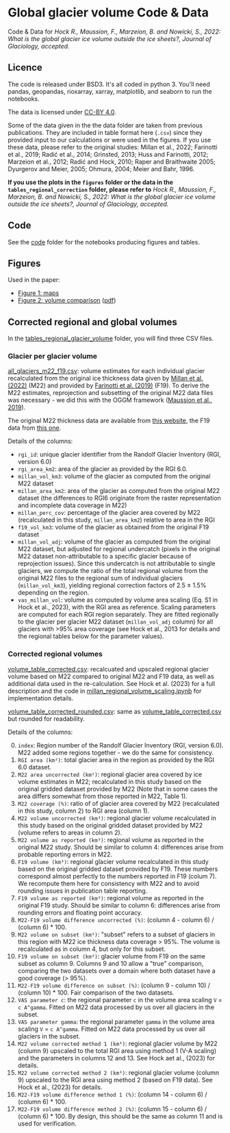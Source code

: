 # Global glacier volume Code & Data

Code & Data for *Hock R., Maussion, F., Marzeion, B. and Nowicki, S., 2022: What is the global glacier ice volume outside the ice sheets?, Journal of Glaciology, accepted.*

## Licence 

The code is released under BSD3. It's all coded in python 3. You'll need pandas, geopandas, rioxarray, xarray, matplotlib, and seaborn to run the notebooks.

The data is licensed under [CC-BY 4.0](https://creativecommons.org/licenses/by/4.0/).

Some of the data given in the the data folder are taken from previous publications. They are included in table format here (`.csv`) since they provided input to our calculations or were used in the figures. If you use these data, please refer to the original studies: Millan et al., 2022; Farinotti et al., 2019; Radić et al., 2014; Grinsted, 2013; Huss and Farinotti, 2012; Marzeion et al., 2012; Radić and Hock, 2010; Raper and Braithwaite 2005; Dyurgerov and Meier, 2005; Ohmura, 2004; Meier and Bahr, 1996.

**If you use the plots in the `figures` folder or the data in the `tables_regional_correction` folder, please refer to** *Hock R., Maussion, F., Marzeion, B. and Nowicki, S., 2022: What is the global glacier ice volume outside the ice sheets?, Journal of Glaciology, accepted.* 

## Code

See the [code](code) folder for the notebooks producing figures and tables.

## Figures

Used in the paper:
- [Figure 1: maps](figures/plot_maps_bright.png)
- [Figure 2: volume comparison](figures/plot_global_and_reg_log.png) ([pdf](figures/plot_global_and_reg_log.pdf))

## Corrected regional and global volumes

In the [tables_regional_glacier_volume](tables_regional_glacier_volume) folder, you will find three CSV files.

### Glacier per glacier volume

[all_glaciers_m22_f19.csv](tables_regional_glacier_volume/all_glaciers_m22_f19.csv): volume estimates for each individual glacier recalculated from the original ice thickness data given by [Millan et al. (2022)](https://www.nature.com/articles/s41561-021-00885-z) (M22) and provided by [Farinotti et al. (2019)](https://www.nature.com/articles/s41561-019-0300-3) (F19). To derive the M22 estimates, reprojection and subsetting of the original M22 data files was necessary - we did this with the OGGM framework ([Maussion et al., 2019](https://gmd.copernicus.org/articles/12/909/2019/)).

The original M22 thickness data are available from [this website](https://www.sedoo.fr/theia-publication-products/?uuid=55acbdd5-3982-4eac-89b2-46703557938c), the F19 data from [this one](https://www.research-collection.ethz.ch/handle/20.500.11850/315707).

Details of the columns:
- `rgi_id`: unique glacier identifier from the Randolf Glacier Inventory (RGI, version 6.0)
- `rgi_area_km2`: area of the glacier as provided by the RGI 6.0. 
- `millan_vol_km3`: volume of the glacier as computed from the original M22 dataset
- `millan_area_km2`: area of the glacier as computed from the original M22 dataset (the differences to RGI6 originate from the raster representation and incomplete data coverage in M22) 
- `millan_perc_cov`: percentage of the glacier area covered by M22 (recalculated in this study, `millan_area_km2`) relative to area in the RGI 
- `f19_vol_km3`: volume of the glacier as obtained from the original F19 dataset 
- `millan_vol_adj`: volume of the glacier as computed from the original M22 dataset, but adjusted for regional undercatch (pixels in the original M22 dataset non-attributable to a specific glacier because of reprojection issues). Since this undercatch is not attributable to single glaciers, we compute the ratio of the total regional volume from the original M22 files to the regional sum of individual glaciers (`millan_vol_km3`), yielding regional correction factors of 2.5 ± 1.5% depending on the region. 
- `vas_millan_vol`: volume as computed by volume area scaling (Eq. S1 in Hock et al., 2023), with the RGI area as reference. Scaling parameters are computed for each RGI region separately. They are fitted regionally to the glacier per glacier M22 dataset (`millan_vol_adj` column) for all glaciers with >95% area coverage (see Hock et al., 2013 for details and the regional tables below for the parameter values).

### Corrected regional volumes

[volume_table_corrected.csv](tables_regional_glacier_volume/volume_table_corrected.csv): recalcuated and upscaled regional glacier volume based on M22 compared to original M22 and F19 data, as well as additional data used in the re-calculation. See Hock et al. (2023) for a full description and the code in [millan_regional_volume_scaling.ipynb](code/millan_regional_volume_scaling.ipynb) for implementation details.

[volume_table_corrected_rounded.csv](tables_regional_glacier_volume/volume_table_corrected_rounded.csv): same as [volume_table_corrected.csv](tables_regional_glacier_volume/volume_table_corrected.csv) but rounded for readability.

Details of the columns:

0. `index`: Region number of the Randolf Glacier Inventory (RGI, version 6.0). M22 added some regions together - we do the same for consistency.
1. `RGI area (km²)`: total glacier area in the region as provided by the RGI 6.0 dataset.
2. `M22 area uncorrected (km²)`: regional glacier area covered by ice volume estimates in M22; recalculated in this study based on the original gridded dataset provided by M22 (Note that in some cases the area differs somewhat from those reported in M22, Table 1).
3. `M22 coverage (%)`: ratio of of glacier area covered by M22 (recalculated in this study, column 2) to RGI area (column 1).
4. `M22 volume uncorrected (km³)`: regional glacier volume recalculated in this study based on the original gridded dataset provided by M22 (volume refers to areas in column 2).
5. `M22 volume as reported (km³)`: regional volume as reported in the original M22 study. Should be similar to column 4: differences arise from probable reporting errors in M22.
6. `F19 volume (km³)`: regional glacier volume recalculated in this study based on the original gridded dataset provided by F19. These numbers correspond almost perfectly to the numbers reported in F19 (colum 7). We recompute them here for consistency with M22 and to avoid rounding issues in publication table reporting.
7. `F19 volume as reported (km³)`: regional volume as reported in the original F19 study. Should be similar to column 6: differences arise from rounding errors and floating point accuracy.
8. `M22-F19 volume difference uncorrected (%)`: (column 4 - column 6) / (column 6) * 100.
9. `M22 volume on subset (km³)`: "subset" refers to a subset of glaciers in this region with M22 ice thickness data coverage > 95%. The volume is recalculated as in column 4, but only for this subset.
10. `F19 volume on subset (km³)`: glacier volume from F19 on the same subset as column 9. Columns 9 and 10 allow a "true" comparison, comparing the two datasets over a domain where both dataset have a good coverage (> 95%).
11. `M22-F19 volume difference on subset (%)`: (column 9 - column 10) / (column 10) * 100. Fair comparison of the two datasets.
12. `VAS parameter c`: the regional parameter `c` in the volume area scaling `V` = `c A^gamma`. Fitted on M22 data processed by us over all glaciers in the subset.
13. `VAS parameter gamma`: the regional parameter `gamma` in the volume area scaling `V` = `c A^gamma`. Fitted on M22 data processed by us over all glaciers in the subset.
14. `M22 volume corrected method 1 (km³)`: regional glacier volume by M22 (column 9) upscaled to the total RGI area using method 1 (V-A scaling) and the parameters in columns 12 and 13.  See Hock aet al., (2023) for details.
15. `M22 volume corrected method 2 (km³)`: regional glacier volume (column 9) upscaled to the RGI area using method 2 (based on F19 data). See Hock et al., (2023) for details.
16. `M22-F19 volume difference method 1 (%)`: (column 14 - column 6) / (column 6) * 100.
17. `M22-F19 volume difference method 2 (%)`: (column 15 - column 6) / (column 6) * 100. By design, this should be the same as column 11 and is used for verification.
